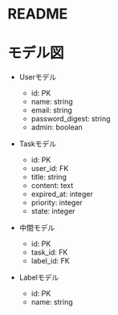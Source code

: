 # README

# モデル図

- Userモデル
  - id: PK
  - name: string
  - email: string
  - password_digest: string
  - admin: boolean

- Taskモデル
  - id: PK
  - user_id: FK
  - title: string
  - content: text
  - expired_at: integer
  - priority: integer
  - state: integer

- 中間モデル
  - id: PK
  - task_id: FK
  - label_id: FK

- Labelモデル
  - id: PK
  - name: string